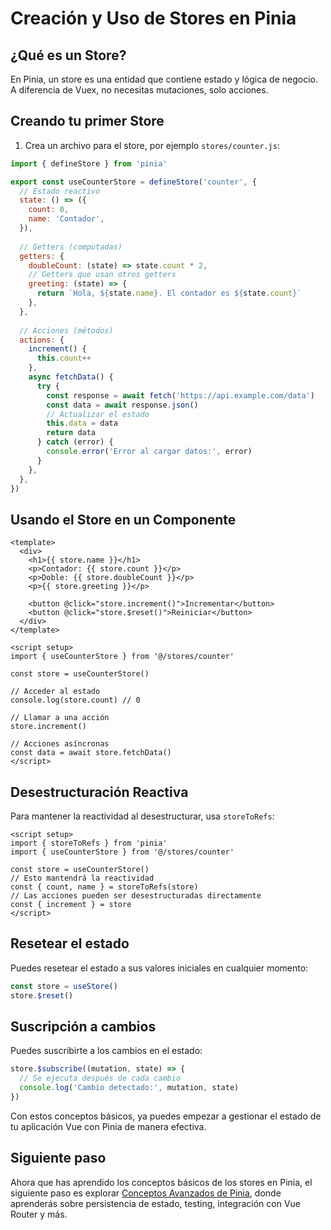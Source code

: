 # Creación y Uso de Stores en Pinia

## ¿Qué es un Store?

En Pinia, un store es una entidad que contiene estado y lógica de negocio. A diferencia de Vuex, no necesitas mutaciones, solo acciones.

## Creando tu primer Store

1. Crea un archivo para el store, por ejemplo `stores/counter.js`:

```javascript
import { defineStore } from 'pinia'

export const useCounterStore = defineStore('counter', {
  // Estado reactivo
  state: () => ({
    count: 0,
    name: 'Contador',
  }),
  
  // Getters (computadas)
  getters: {
    doubleCount: (state) => state.count * 2,
    // Getters que usan otros getters
    greeting: (state) => {
      return `Hola, ${state.name}. El contador es ${state.count}`
    },
  },
  
  // Acciones (métodos)
  actions: {
    increment() {
      this.count++
    },
    async fetchData() {
      try {
        const response = await fetch('https://api.example.com/data')
        const data = await response.json()
        // Actualizar el estado
        this.data = data
        return data
      } catch (error) {
        console.error('Error al cargar datos:', error)
      }
    },
  },
})
```

## Usando el Store en un Componente

```vue
<template>
  <div>
    <h1>{{ store.name }}</h1>
    <p>Contador: {{ store.count }}</p>
    <p>Doble: {{ store.doubleCount }}</p>
    <p>{{ store.greeting }}</p>
    
    <button @click="store.increment()">Incrementar</button>
    <button @click="store.$reset()">Reiniciar</button>
  </div>
</template>

<script setup>
import { useCounterStore } from '@/stores/counter'

const store = useCounterStore()

// Acceder al estado
console.log(store.count) // 0

// Llamar a una acción
store.increment()

// Acciones asíncronas
const data = await store.fetchData()
</script>
```

## Desestructuración Reactiva

Para mantener la reactividad al desestructurar, usa `storeToRefs`:

```vue
<script setup>
import { storeToRefs } from 'pinia'
import { useCounterStore } from '@/stores/counter'

const store = useCounterStore()
// Esto mantendrá la reactividad
const { count, name } = storeToRefs(store)
// Las acciones pueden ser desestructuradas directamente
const { increment } = store
</script>
```

## Resetear el estado

Puedes resetear el estado a sus valores iniciales en cualquier momento:

```javascript
const store = useStore()
store.$reset()
```

## Suscripción a cambios

Puedes suscribirte a los cambios en el estado:

```javascript
store.$subscribe((mutation, state) => {
  // Se ejecuta después de cada cambio
  console.log('Cambio detectado:', mutation, state)
})
```

Con estos conceptos básicos, ya puedes empezar a gestionar el estado de tu aplicación Vue con Pinia de manera efectiva.

## Siguiente paso

Ahora que has aprendido los conceptos básicos de los stores en Pinia, el siguiente paso es explorar [Conceptos Avanzados de Pinia](./avanzado.md), donde aprenderás sobre persistencia de estado, testing, integración con Vue Router y más.

